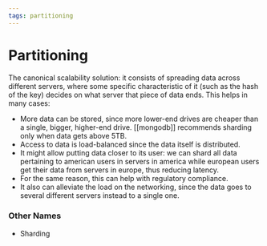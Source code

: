 ```yaml
---
tags: partitioning
---
```


# Partitioning
The canonical scalability solution: it consists of spreading data across different servers, where some specific characteristic of it (such as the hash of the key) decides on what server that piece of data ends. This helps in many cases:

* More data can be stored, since more lower-end drives are cheaper than a single, bigger, higher-end drive. [[mongodb]] recommends sharding only when data gets above 5TB.
* Access to data is load-balanced since the data itself is distributed.
* It might allow putting data closer to its user: we can shard all data pertaining to american users in servers in america while european users get their data from servers in europe, thus reducing latency.
* For the same reason, this can help with regulatory compliance.
* It also can alleviate the load on the networking, since the data goes to several different servers instead to a single one.

### Other Names
* Sharding

